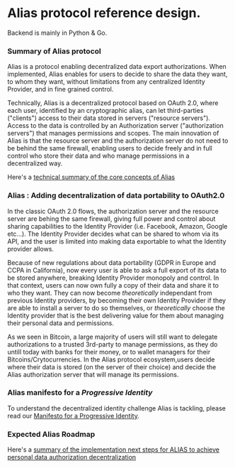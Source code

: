 # Alias protocol reference design. 
Backend is mainly in Python & Go.

### Summary of Alias protocol 

Alias is a protocol enabling decentralized data export authorizations. When implemented, Alias enables for users to decide to share the data they want, to whom they want, without limitations from any centralized Identity Provider, and in fine grained control.

Technically, Alias is a decentralized protocol based on OAuth 2.0, where each user, identified by an cryptographic alias, can let third-parties ("clients") access to their data stored in  servers ("resource servers"). Access to the data is controlled by an Authorization server ("authorization servers") that manages permissions and scopes. 
The main innovation of Alias is that the resource server and the authorization server do not need to be behind the same firewall, enabling users to decide freely and in full control who store their data and who manage permissions in a decentralized way.


Here's a [technical summary of the core concepts of Alias](https://github.com/progressive-identity/sandbox/blob/master/doc/SUMMARY)

### Alias : Adding decentralization of data portability to OAuth2.0

In the classic OAuth 2.0 flows, the authorization server and the resource server are behing the same firewall, giving full power and control about sharing capabilities to the Identity Provider (i.e. Facebook, Amazon, Google etc...). The Identity Provider decides what can be shared to whom via its API, and the user is limited into making data exportable to what the Identity provider allows.

Because of new regulations about data portability (GDPR in Europe and CCPA in California), now every user is able to ask a full export of its data to be stored anywhere, breaking Identity Provider monopoly and control. In that context, users can now own fully a copy of their data and share it to who they want. They can now become *theoretically* independant from previous Identity providers, by becoming their own Identity Provider if they are able to install a server to do so themselves, or *theoretically* choose the Identity provider that is the best delivering value for them about managing their personal data and permissions.

As we seen in Bitcoin, a large majority of users will still want to delegate authorizations to a trusted 3rd-party to manage permissions, as they do untill today with banks for their money, or to wallet managers for their Bitcoins/Crytocurrencies. In the Alias protocol ecosystem,users decide where their data is stored (on the server of their choice) and decide the Alias authorization server that will manage its permissions.

### Alias manifesto for a *Progressive Identity*

To understand the decentralized identity challenge Alias is tackling, please read our [Manifesto for a Progressive Identity](https://github.com/progressive-identity/ref/wiki/Manifesto-for-a-Progressive-Identity).

### Expected Alias Roadmap

Here's a [summary of the implementation next steps for ALIAS to achieve personal data authorization decentralization](https://github.com/progressive-identity/ref/wiki/Roadmap-of-ALIAS-protocol-delivery)
